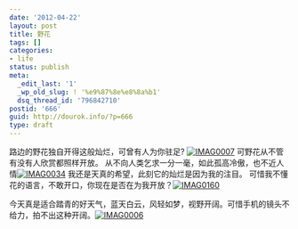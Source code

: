 ```yaml
---
date: '2012-04-22'
layout: post
title: 野花
tags: []
categories:
- life
status: publish
meta:
  _edit_last: '1'
  _wp_old_slug: ! '%e9%87%8e%e8%8a%b1'
  dsq_thread_id: '796842710'
postid: '666'
guid: http://dourok.info/?p=666
type: draft
---
```

路边的野花独自开得这般灿烂，可曾有人为你驻足?
[![]({{urls.media}}/wp-content/uploads/2012/04/IMAG00071.jpg "IMAG0007")]({{urls.media}}/wp-content/uploads/2012/04/IMAG00071.jpg) 可野花从不管有没有人欣赏都照样开放。
从不向人类乞求一分一毫，如此孤高冷傲，也不近人情[![]({{urls.media}}/wp-content/uploads/2012/04/IMAG0034.jpg "IMAG0034")]({{urls.media}}/wp-content/uploads/2012/04/IMAG0034.jpg)
我还是天真的希望，此刻它的灿烂是因为我的注目。
可惜我不懂花的语言，不敢开口，你现在是否在为我开放？[![]({{urls.media}}/wp-content/uploads/2012/04/IMAG0160.jpg "IMAG0160")]({{urls.media}}/wp-content/uploads/2012/04/IMAG0160.jpg)

今天真是适合踏青的好天气，蓝天白云，风轻如梦，视野开阔。可惜手机的镜头不给力，拍不出这种开阔。[![]({{urls.media}}/wp-content/uploads/2012/04/IMAG00061.jpg "IMAG0006")]({{urls.media}}/wp-content/uploads/2012/04/IMAG00061.jpg)
